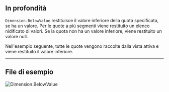 ## In profondità
`Dimension.BelowValue` restituisce il valore inferiore della quota specificata, se ha un valore. Per le quote a più segmenti viene restituito un elenco nidificato di valori. Se la quota non ha un valore inferiore, viene restituito un valore null.

Nell'esempio seguente, tutte le quote vengono raccolte dalla vista attiva e viene restituito il valore inferiore.
___
## File di esempio

![Dimension.BelowValue](./Revit.Elements.Dimension.BelowValue_img.jpg)

